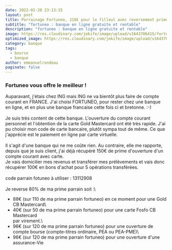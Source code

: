 ```yaml
---
date: 2022-02-28 23:13:15
layout: post
title: Parrainage Fortuneo, 218€ pour le filleul avec reversement prime parrain fortuneo de 88€
subtitle: "fortuneo : banque en ligne gratuite et rentable"
description: "fortuneo : banque en ligne gratuite et rentable"
image: https://res.cloudinary.com/jekife/image/upload/v1643706415/fortuneo-carte-mastercard_wvbjjx.jpg
optimized_image: https://res.cloudinary.com/jekife/image/upload/v1643706415/fortuneo-carte-mastercard_wvbjjx.jpg
category: banque
tags:
  - bourse
  - banque
author: emmanuelrondeau
paginate: false
---
```

### Fortuneo vous offre le meilleur !

Auparavant, j'étais chez ING mais ING ne va bientôt plus faire de compte courant en FRANCE. J'ai choisi FORTUNEO, pour rester chez une banque en ligne, et en plus une banque francaise cette fois ci et bretonne. :-)\
\
Je suis très content de cette banque. L'ouverture du compte courant personnel et l'obtention de la carte Gold Mastercard ont été très rapide. J'ai pu choisir mon code de carte bancaire, plutôt sympa tout de même. Ce que j'apprécie est le paiement en ligne par carte virtuelle.\
\
Il s'agit d'une banque qui ne me coûte rien. Au contraire, elle me rapporte, depuis que je suis client, j'ai déjà récupéré 150€ de prime d'ouverture d'un compte courant avec carte.\
Je vais domicilier mes revenus et transférer mes prélèvements et vais donc récupérer 100€ en bons d'achat pour 5 opérations transférées.\
\
code parrain fotuneo à utiliser : 13112908\
\
Je reverse 80% de ma prime parrain soit :\
- 88€ (sur 110 de ma prime parrain fortuneo) en ce moment pour une Gold CB Mastercard\
- 40€ (sur 50 de ma prime parrain fortuneo) pour une carte Fosfo CB Mastercard\
par virement.\
- 96€ (sur 120 de ma prime parrain fortuneo) pour une ouverture de compte bourse (compte-titres ordinaire, PEA ou PEA-PME)\
- 96€ (sur 120 de ma prime parrain fortuneo) pour une ouverture d'une assurance-Vie
